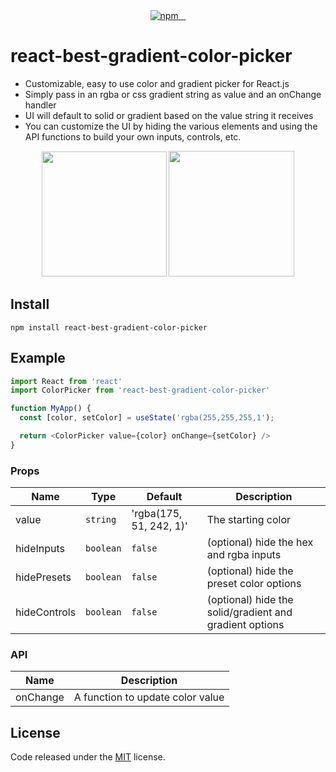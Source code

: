 <div align="center">
  <a href="https://www.npmjs.com/package/react-best-gradient-color-picker">
    <img alt="npm" src="https://badgen.net/npm/v/react-best-gradient-color-picker?color=2c139f" />
  </a>
  <a href="https://www.npmjs.com/package/react-best-gradient-color-picker">
    <img alt="" src="https://badgen.net/npm/dt/react-best-gradient-color-picker?color=2c139f" />
  </a>
  <a href="https://bundlephobia.com/result?p=react-best-gradient-color-picker">
    <img alt="" src="https://badgen.net/bundlephobia/min/react-best-gradient-color-picker?color=2c139f" />
  </a>
   <a href="https://github.com/hxf31891/react-best-gradient-color-picker/blob/main/LICENSE">
    <img alt="" src="https://badgen.net/github/license/react-best-gradient-color-picker/react-best-gradient-color-picker?color=2c139f" />
  </a>
</div>

# react-best-gradient-color-picker
- Customizable, easy to use color and gradient picker for React.js
- Simply pass in an rgba or css gradient string as value and an onChange handler 
- UI will default to solid or gradient based on the value string it receives 
- You can customize the UI by hiding the various elements and using the API functions to build your own inputs, controls, etc.

<div align="center">
  <img alt="" src="https://github.com/hxf31891/react-gradient-color-picker/blob/main/demo/demo.png" width="200px"/>
  <img alt="" src="https://github.com/hxf31891/react-gradient-color-picker/blob/main/demo/demo2.png" width="201px"/>
</div>

## Install
`npm install react-best-gradient-color-picker`

## Example 
```js
import React from 'react'
import ColorPicker from 'react-best-gradient-color-picker'

function MyApp() {
  const [color, setColor] = useState('rgba(255,255,255,1');

  return <ColorPicker value={color} onChange={setColor} />
}
```

### Props

| Name             | Type         | Default                 | Description                                                      |
| ---------------- | ------------ | ----------------------- | ---------------------------------------------------------------- |
| value            | `string`     | 'rgba(175, 51, 242, 1)' | The starting color                                               |
| hideInputs       | `boolean`    | `false`                 | (optional) hide the hex and rgba inputs                          |
| hidePresets      | `boolean`    | `false`                 | (optional) hide the preset color options                         |
| hideControls     | `boolean`    | `false`                 | (optional) hide the solid/gradient and gradient options          |

### API

| Name             | Description                                                      |
| ---------------- | ---------------------------------------------------------------- |
| onChange         | A function to update color value                                 |

## License

Code released under the [MIT](https://github.com/hxf31891/react-best-gradient-color-picker/blob/main/LICENSE) license.
